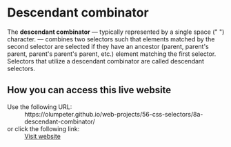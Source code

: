 # Descendant combinator

The **descendant combinator** — typically represented by a single space (&quot; &quot;) character. — combines two selectors such that elements matched by the second selector are selected if they have an ancestor (parent, parent's parent, parent's parent's parent, etc.) element matching the first selector. Selectors that utilize a descendant combinator are called descendant selectors.

## How you can access this live website

<dl>
  Use the following URL:
  <dd>
    https://olumpeter.github.io/web-projects/56-css-selectors/8a-descendant-combinator/
  </dd>
  or click the following link:
  <dd>
    <a href="https://olumpeter.github.io/web-projects/56-css-selectors/8a-descendant-combinator/">Visit website</a>
  </dd>
</dl>
